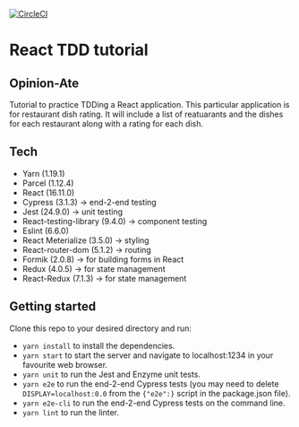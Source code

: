 [![CircleCI](https://circleci.com/gh/olliebrownlow/react-restaurant-tutorial.svg?style=shield)](https://circleci.com/gh/olliebrownlow/react-restaurant-tutorial)

# React TDD tutorial

## Opinion-Ate

Tutorial to practice TDDing a React application. This particular application is for restaurant dish rating. It will include a list of reatuarants and the dishes for each restaurant along with a rating for each dish.

## Tech

- Yarn (1.19.1)
- Parcel (1.12.4)
- React (16.11.0)
- Cypress (3.1.3) -> end-2-end testing
- Jest (24.9.0) -> unit testing
- React-testing-library (9.4.0) -> component testing
- Eslint (6.6.0)
- React Meterialize (3.5.0) -> styling
- React-router-dom (5.1.2) -> routing
- Formik (2.0.8) -> for building forms in React
- Redux (4.0.5) -> for state management
- React-Redux (7.1.3) -> for state management

## Getting started

Clone this repo to your desired directory and run:

- `yarn install` to install the dependencies.
- `yarn start` to start the server and navigate to localhost:1234 in your favourite web browser.
- `yarn unit` to run the Jest and Enzyme unit tests.
- `yarn e2e` to run the end-2-end Cypress tests (you may need to delete `DISPLAY=localhost:0.0` from the `{"e2e":}` script in the package.json file).
- `yarn e2e-cli` to run the end-2-end Cypress tests on the command line.
- `yarn lint` to run the linter.

